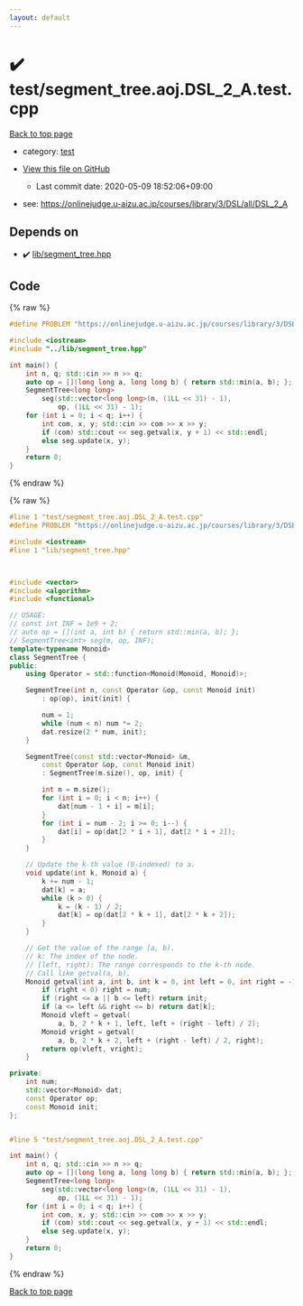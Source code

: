 ```yaml
---
layout: default
---
```


<!-- mathjax config similar to math.stackexchange -->
<script type="text/javascript" async
  src="https://cdnjs.cloudflare.com/ajax/libs/mathjax/2.7.5/MathJax.js?config=TeX-MML-AM_CHTML">
</script>
<script type="text/x-mathjax-config">
  MathJax.Hub.Config({
    TeX: { equationNumbers: { autoNumber: "AMS" }},
    tex2jax: {
      inlineMath: [ ['$','$'] ],
      processEscapes: true
    },
    "HTML-CSS": { matchFontHeight: false },
    displayAlign: "left",
    displayIndent: "2em"
  });
</script>

<script type="text/javascript" src="https://cdnjs.cloudflare.com/ajax/libs/jquery/3.4.1/jquery.min.js"></script>
<script src="https://cdn.jsdelivr.net/npm/jquery-balloon-js@1.1.2/jquery.balloon.min.js" integrity="sha256-ZEYs9VrgAeNuPvs15E39OsyOJaIkXEEt10fzxJ20+2I=" crossorigin="anonymous"></script>
<script type="text/javascript" src="../../assets/js/copy-button.js"></script>
<link rel="stylesheet" href="../../assets/css/copy-button.css" />


# :heavy_check_mark: test/segment_tree.aoj.DSL_2_A.test.cpp

<a href="../../index.html">Back to top page</a>

* category: <a href="../../index.html#098f6bcd4621d373cade4e832627b4f6">test</a>
* <a href="{{ site.github.repository_url }}/blob/master/test/segment_tree.aoj.DSL_2_A.test.cpp">View this file on GitHub</a>
    - Last commit date: 2020-05-09 18:52:06+09:00


* see: <a href="https://onlinejudge.u-aizu.ac.jp/courses/library/3/DSL/all/DSL_2_A">https://onlinejudge.u-aizu.ac.jp/courses/library/3/DSL/all/DSL_2_A</a>


## Depends on

* :heavy_check_mark: <a href="../../library/lib/segment_tree.hpp.html">lib/segment_tree.hpp</a>


## Code

<a id="unbundled"></a>
{% raw %}
```cpp
#define PROBLEM "https://onlinejudge.u-aizu.ac.jp/courses/library/3/DSL/all/DSL_2_A"

#include <iostream>
#include "../lib/segment_tree.hpp"

int main() {
    int n, q; std::cin >> n >> q;
    auto op = [](long long a, long long b) { return std::min(a, b); };
    SegmentTree<long long>
        seg(std::vector<long long>(n, (1LL << 31) - 1),
            op, (1LL << 31) - 1);
    for (int i = 0; i < q; i++) {
        int com, x, y; std::cin >> com >> x >> y;
        if (com) std::cout << seg.getval(x, y + 1) << std::endl;
        else seg.update(x, y);
    }
    return 0;
}

```
{% endraw %}

<a id="bundled"></a>
{% raw %}
```cpp
#line 1 "test/segment_tree.aoj.DSL_2_A.test.cpp"
#define PROBLEM "https://onlinejudge.u-aizu.ac.jp/courses/library/3/DSL/all/DSL_2_A"

#include <iostream>
#line 1 "lib/segment_tree.hpp"



#include <vector>
#include <algorithm>
#include <functional>

// USAGE:
// const int INF = 1e9 + 2;
// auto op = [](int a, int b) { return std::min(a, b); };
// SegmentTree<int> seg(m, op, INF);
template<typename Monoid>
class SegmentTree {
public:
    using Operator = std::function<Monoid(Monoid, Monoid)>;

    SegmentTree(int n, const Operator &op, const Monoid init)
        : op(op), init(init) {

        num = 1;
        while (num < n) num *= 2;
        dat.resize(2 * num, init);
    }

    SegmentTree(const std::vector<Monoid> &m,
        const Operator &op, const Monoid init)
        : SegmentTree(m.size(), op, init) {

        int n = m.size();
        for (int i = 0; i < n; i++) {
            dat[num - 1 + i] = m[i];
        }
        for (int i = num - 2; i >= 0; i--) {
            dat[i] = op(dat[2 * i + 1], dat[2 * i + 2]);
        }
    }

    // Update the k-th value (0-indexed) to a.
    void update(int k, Monoid a) {
        k += num - 1;
        dat[k] = a;
        while (k > 0) {
            k = (k - 1) / 2;
            dat[k] = op(dat[2 * k + 1], dat[2 * k + 2]);
        }
    }

    // Get the value of the range [a, b).
    // k: The index of the node.
    // [left, right): The range corresponds to the k-th node.
    // Call like getval(a, b).
    Monoid getval(int a, int b, int k = 0, int left = 0, int right = -1) {
        if (right < 0) right = num;
        if (right <= a || b <= left) return init;
        if (a <= left && right <= b) return dat[k];
        Monoid vleft = getval(
            a, b, 2 * k + 1, left, left + (right - left) / 2);
        Monoid vright = getval(
            a, b, 2 * k + 2, left + (right - left) / 2, right);
        return op(vleft, vright);
    }

private:
    int num;
    std::vector<Monoid> dat;
    const Operator op;
    const Monoid init;
};


#line 5 "test/segment_tree.aoj.DSL_2_A.test.cpp"

int main() {
    int n, q; std::cin >> n >> q;
    auto op = [](long long a, long long b) { return std::min(a, b); };
    SegmentTree<long long>
        seg(std::vector<long long>(n, (1LL << 31) - 1),
            op, (1LL << 31) - 1);
    for (int i = 0; i < q; i++) {
        int com, x, y; std::cin >> com >> x >> y;
        if (com) std::cout << seg.getval(x, y + 1) << std::endl;
        else seg.update(x, y);
    }
    return 0;
}

```
{% endraw %}

<a href="../../index.html">Back to top page</a>

